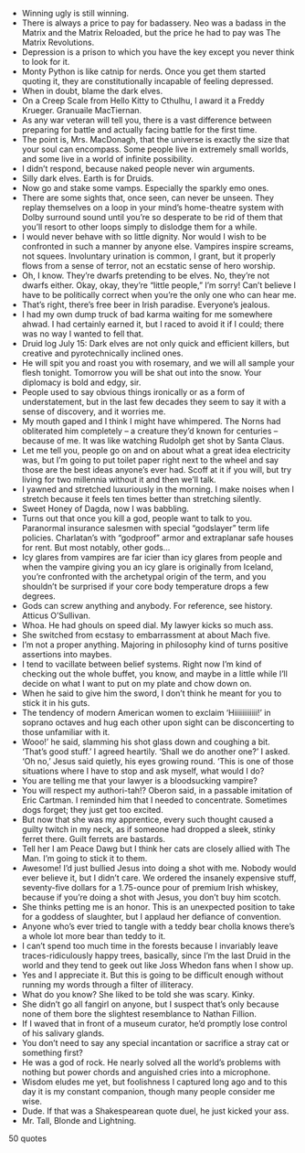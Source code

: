  - Winning ugly is still winning.
 - There is always a price to pay for badassery. Neo was a badass in the Matrix and the Matrix Reloaded, but the price he had to pay was The Matrix Revolutions.
 - Depression is a prison to which you have the key except you never think to look for it.
 - Monty Python is like catnip for nerds. Once you get them started quoting it, they are constitutionally incapable of feeling depressed.
 - When in doubt, blame the dark elves.
 - On a Creep Scale from Hello Kitty to Cthulhu, I award it a Freddy Krueger. Granuaile MacTiernan.
 - As any war veteran will tell you, there is a vast difference between preparing for battle and actually facing battle for the first time.
 - The point is, Mrs. MacDonagh, that the universe is exactly the size that your soul can encompass. Some people live in extremely small worlds, and some live in a world of infinite possibility.
 - I didn’t respond, because naked people never win arguments.
 - Silly dark elves. Earth is for Druids.
 - Now go and stake some vamps. Especially the sparkly emo ones.
 - There are some sights that, once seen, can never be unseen. They replay themselves on a loop in your mind’s home-theatre system with Dolby surround sound until you’re so desperate to be rid of them that you’ll resort to other loops simply to dislodge them for a while.
 - I would never behave with so little dignity. Nor would I wish to be confronted in such a manner by anyone else. Vampires inspire screams, not squees. Involuntary urination is common, I grant, but it properly flows from a sense of terror, not an ecstatic sense of hero worship.
 - Oh, I know. They’re dwarfs pretending to be elves. No, they’re not dwarfs either. Okay, okay, they’re “little people,” I’m sorry! Can’t believe I have to be politically correct when you’re the only one who can hear me.
 - That’s right, there’s free beer in Irish paradise. Everyone’s jealous.
 - I had my own dump truck of bad karma waiting for me somewhere ahwad. I had certainly earned it, but I raced to avoid it if I could; there was no way I wanted to fell that.
 - Druid log July 15: Dark elves are not only quick and efficient killers, but creative and pyrotechnically inclined ones.
 - He will spit you and roast you with rosemary, and we will all sample your flesh tonight. Tomorrow you will be shat out into the snow. Your diplomacy is bold and edgy, sir.
 - People used to say obvious things ironically or as a form of understatement, but in the last few decades they seem to say it with a sense of discovery, and it worries me.
 - My mouth gaped and I think I might have whimpered. The Norns had obliterated him completely – a creature they’d known for centuries – because of me. It was like watching Rudolph get shot by Santa Claus.
 - Let me tell you, people go on and on about what a great idea electricity was, but I’m going to put toilet paper right next to the wheel and say those are the best ideas anyone’s ever had. Scoff at it if you will, but try living for two millennia without it and then we’ll talk.
 - I yawned and stretched luxuriously in the morning. I make noises when I stretch because it feels ten times better than stretching silently.
 - Sweet Honey of Dagda, now I was babbling.
 - Turns out that once you kill a god, people want to talk to you. Paranormal insurance salesmen with special “godslayer” term life policies. Charlatan’s with “godproof” armor and extraplanar safe houses for rent. But most notably, other gods...
 - Icy glares from vampires are far icier than icy glares from people and when the vampire giving you an icy glare is originally from Iceland, you’re confronted with the archetypal origin of the term, and you shouldn’t be surprised if your core body temperature drops a few degrees.
 - Gods can screw anything and anybody. For reference, see history. Atticus O’Sullivan.
 - Whoa. He had ghouls on speed dial. My lawyer kicks so much ass.
 - She switched from ecstasy to embarrassment at about Mach five.
 - I’m not a proper anything. Majoring in philosophy kind of turns positive assertions into maybes.
 - I tend to vacillate between belief systems. Right now I’m kind of checking out the whole buffet, you know, and maybe in a little while I’ll decide on what I want to put on my plate and chow down on.
 - When he said to give him the sword, I don’t think he meant for you to stick it in his guts.
 - The tendency of modern American women to exclaim ‘Hiiiiiiiiiiii!’ in soprano octaves and hug each other upon sight can be disconcerting to those unfamiliar with it.
 - Wooo!’ he said, slamming his shot glass down and coughing a bit. ‘That’s good stuff.’ I agreed heartily. ‘Shall we do another one?’ I asked. ‘Oh no,’ Jesus said quietly, his eyes growing round. ‘This is one of those situations where I have to stop and ask myself, what would I do?
 - You are telling me that your lawyer is a bloodsucking vampire?
 - You will respect my authori-tah!? Oberon said, in a passable imitation of Eric Cartman. I reminded him that I needed to concentrate. Sometimes dogs forget; they just get too excited.
 - But now that she was my apprentice, every such thought caused a guilty twitch in my neck, as if someone had dropped a sleek, stinky ferret there. Guilt ferrets are bastards.
 - Tell her I am Peace Dawg but I think her cats are closely allied with The Man. I’m going to stick it to them.
 - Awesome! I’d just bullied Jesus into doing a shot with me. Nobody would ever believe it, but I didn’t care. We ordered the insanely expensive stuff, seventy-five dollars for a 1.75-ounce pour of premium Irish whiskey, because if you’re doing a shot with Jesus, you don’t buy him scotch.
 - She thinks petting me is an honor. This is an unexpected position to take for a goddess of slaughter, but I applaud her defiance of convention.
 - Anyone who’s ever tried to tangle with a teddy bear cholla knows there’s a whole lot more bear than teddy to it.
 - I can’t spend too much time in the forests because I invariably leave traces-ridiculously happy trees, basically, since I’m the last Druid in the world and they tend to geek out like Joss Whedon fans when I show up.
 - Yes and I appreciate it. But this is going to be difficult enough without running my words through a filter of illiteracy.
 - What do you know? She liked to be told she was scary. Kinky.
 - She didn’t go all fangirl on anyone, but I suspect that’s only because none of them bore the slightest resemblance to Nathan Fillion.
 - If I waved that in front of a museum curator, he’d promptly lose control of his salivary glands.
 - You don’t need to say any special incantation or sacrifice a stray cat or something first?
 - He was a god of rock. He nearly solved all the world’s problems with nothing but power chords and anguished cries into a microphone.
 - Wisdom eludes me yet, but foolishness I captured long ago and to this day it is my constant companion, though many people consider me wise.
 - Dude. If that was a Shakespearean quote duel, he just kicked your ass.
 - Mr. Tall, Blonde and Lightning.

50 quotes